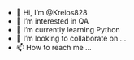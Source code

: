 - 👋 Hi, I’m @Kreios828
- 👀 I’m interested in QA
- 🌱 I’m currently learning Python
- 💞️ I’m looking to collaborate on ...
- 📫 How to reach me ...

<!---
Kreios828/Kreios828 is a ✨ special ✨ repository because its `README.md` (this file) appears on your GitHub profile.
You can click the Preview link to take a look at your changes.
--->
